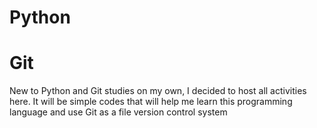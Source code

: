 # Python
# Git

New to Python and Git studies on my own, I decided to host all activities here.
It will be simple codes that will help me learn this programming language and use Git as a file version control system
